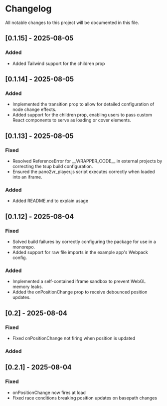 # **Changelog**

All notable changes to this project will be documented in this file.
## **\[0.1.15\] \- 2025-08-05**

### **Added**

* Added Tailwind support for the children prop
## **\[0.1.14\] \- 2025-08-05**

### **Added**

* Implemented the transition prop to allow for detailed configuration of node change effects.  
* Added support for the children prop, enabling users to pass custom React components to serve as loading or cover elements.

## **\[0.1.13\] \- 2025-08-05**

### **Fixed**

* Resolved ReferenceError for \_\_WRAPPER\_CODE\_\_ in external projects by correcting the tsup build configuration.  
* Ensured the pano2vr\_player.js script executes correctly when loaded into an iframe.

### **Added**

* Added README.md to explain usage

## **\[0.1.12\] \- 2025-08-04**

### **Fixed**

* Solved build failures by correctly configuring the package for use in a monorepo.  
* Added support for raw file imports in the example app's Webpack config.

### **Added**

* Implemented a self-contained iframe sandbox to prevent WebGL memory leaks.  
* Added the onPositionChange prop to receive debounced position updates.

## **\[0.2\] \- 2025-08-04**

### **Fixed**
  
* Fixed onPositionChange not firing when position is updated

### **Added**

## **\[0.2.1\] \- 2025-08-04**

### **Fixed**
  
* onPositionChange now fires at load
* Fixed race conditions breaking position updates on basepath changes